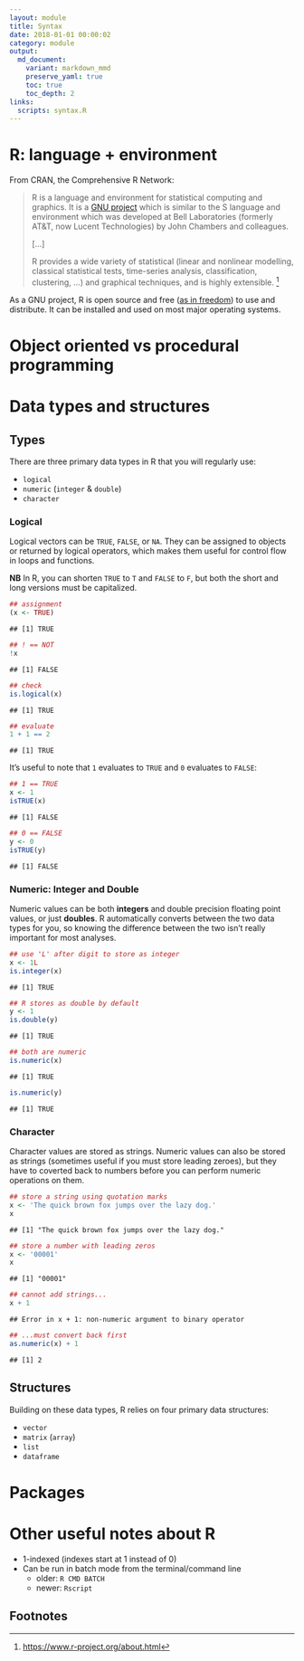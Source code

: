 ```yaml
---
layout: module
title: Syntax
date: 2018-01-01 00:00:02
category: module 
output:
  md_document:
    variant: markdown_mmd
    preserve_yaml: true
    toc: true
    toc_depth: 2
links:
  scripts: syntax.R
---
```


R: language + environment
=========================

From CRAN, the Comprehensive R Network:

> R is a language and environment for statistical computing and
> graphics. It is a [GNU project](https://www.gnu.org) which is similar
> to the S language and environment which was developed at Bell
> Laboratories (formerly AT&T, now Lucent Technologies) by John Chambers
> and colleagues.
>
> \[…\]
>
> R provides a wide variety of statistical (linear and nonlinear
> modelling, classical statistical tests, time-series analysis,
> classification, clustering, …) and graphical techniques, and is highly
> extensible. [^1]

As a GNU project, R is open source and free ([as in
freedom](https://en.wikipedia.org/wiki/Gratis_versus_libre)) to use and
distribute. It can be installed and used on most major operating
systems.

Object oriented vs procedural programming
=========================================

Data types and structures
=========================

Types
-----

There are three primary data types in R that you will regularly use:  
- `logical`  
- `numeric` (`integer` & `double`)  
- `character`

### Logical

Logical vectors can be `TRUE`, `FALSE`, or `NA`. They can be assigned to
objects or returned by logical operators, which makes them useful for
control flow in loops and functions.

**NB** In R, you can shorten `TRUE` to `T` and `FALSE` to `F`, but both
the short and long versions must be capitalized.

``` r
## assignment
(x <- TRUE)
```

    ## [1] TRUE

``` r
## ! == NOT
!x
```

    ## [1] FALSE

``` r
## check
is.logical(x)
```

    ## [1] TRUE

``` r
## evaluate
1 + 1 == 2
```

    ## [1] TRUE

It’s useful to note that `1` evaluates to `TRUE` and `0` evaluates to
`FALSE`:

``` r
## 1 == TRUE
x <- 1
isTRUE(x)
```

    ## [1] FALSE

``` r
## 0 == FALSE
y <- 0
isTRUE(y)
```

    ## [1] FALSE

### Numeric: Integer and Double

Numeric values can be both **integers** and double precision floating
point values, or just **doubles**. R automatically converts between the
two data types for you, so knowing the difference between the two isn’t
really important for most analyses.

``` r
## use 'L' after digit to store as integer
x <- 1L
is.integer(x)
```

    ## [1] TRUE

``` r
## R stores as double by default
y <- 1
is.double(y)
```

    ## [1] TRUE

``` r
## both are numeric
is.numeric(x)
```

    ## [1] TRUE

``` r
is.numeric(y)
```

    ## [1] TRUE

### Character

Character values are stored as strings. Numeric values can also be
stored as strings (sometimes useful if you must store leading zeroes),
but they have to coverted back to numbers before you can perform numeric
operations on them.

``` r
## store a string using quotation marks
x <- 'The quick brown fox jumps over the lazy dog.'
x
```

    ## [1] "The quick brown fox jumps over the lazy dog."

``` r
## store a number with leading zeros
x <- '00001'
x
```

    ## [1] "00001"

``` r
## cannot add strings...
x + 1
```

    ## Error in x + 1: non-numeric argument to binary operator

``` r
## ...must convert back first
as.numeric(x) + 1
```

    ## [1] 2

Structures
----------

Building on these data types, R relies on four primary data structures:

-   `vector`
-   `matrix` (`array`)
-   `list`
-   `dataframe`

Packages
========

Other useful notes about R
==========================

-   1-indexed (indexes start at 1 instead of 0)
-   Can be run in batch mode from the terminal/command line
    -   older: `R CMD BATCH`
    -   newer: `Rscript`

Footnotes
---------

[^1]: <https://www.r-project.org/about.html>
